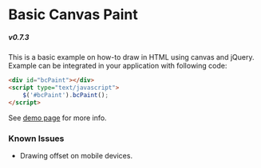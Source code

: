 # Basic Canvas Paint
##### v0.7.3

This is a basic example on how-to draw in HTML using canvas and jQuery.
Example can be integrated in your application with following code:
```html
<div id="bcPaint"></div>
<script type="text/javascript">
	$('#bcPaint').bcPaint();
</script>
```

See [demo page](https://bobkovalex.github.io/Basic-Canvas-Paint/) for more info.

### Known Issues
* Drawing offset on mobile devices.
